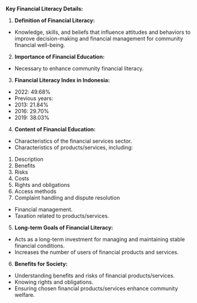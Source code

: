 **Key Financial Literacy Details:**

1. **Definition of Financial Literacy:**
- Knowledge, skills, and beliefs that influence attitudes and behaviors to improve decision-making and financial management for community financial well-being.

2. **Importance of Financial Education:**
- Necessary to enhance community financial literacy.

3. **Financial Literacy Index in Indonesia:**
- 2022: 49.68%
- Previous years:
- 2013: 21.84%
- 2016: 29.70%
- 2019: 38.03%

4. **Content of Financial Education:**
- Characteristics of the financial services sector.
- Characteristics of products/services, including:
1. Description
2. Benefits
3. Risks
4. Costs
5. Rights and obligations
6. Access methods
7. Complaint handling and dispute resolution
- Financial management.
- Taxation related to products/services.

5. **Long-term Goals of Financial Literacy:**
- Acts as a long-term investment for managing and maintaining stable financial conditions.
- Increases the number of users of financial products and services.

6. **Benefits for Society:**
- Understanding benefits and risks of financial products/services.
- Knowing rights and obligations.
- Ensuring chosen financial products/services enhance community welfare.